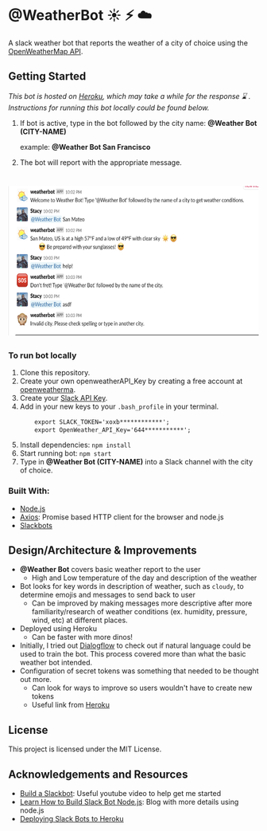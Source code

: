 # @WeatherBot :sunny: :zap: :cloud:
A slack weather bot that reports the weather of a city of choice using the [OpenWeatherMap API](https://openweathermap.org/).

## Getting Started 
*This bot is hosted on [Heroku](https://www.heroku.com/), which may take a while for the response :hourglass: . Instructions for running this bot locally could be found below.*

1. If bot is active, type in the bot followed by the city name: **@Weather Bot (CITY-NAME)** 
  
    example: **@Weather Bot San Francisco**
    
2. The bot will report with the appropriate message. 

# <img src="images/exampleShot.png" height=300>

### To run bot locally

1. Clone this repository. 
2. Create your own openweatherAPI_Key by creating a free account at [openweatherma](https://openweathermap.org/).
3. Create your [Slack API Key](https://api.slack.com/apps).
4. Add in your new keys to your `.bash_profile` in your terminal.
    ```
        export SLACK_TOKEN='xoxb************';
        export OpenWeather_API_Key='644***********';

    ```
5. Install dependencies: `npm install`
6. Start running bot: `npm start`
7. Type in **@Weather Bot (CITY-NAME)** into a Slack channel with the city of choice.

### Built With:
- [Node.js](https://nodejs.org/en/)
- [Axios](https://github.com/axios/axios): Promise based HTTP client for the browser and node.js
- [Slackbots](https://www.npmjs.com/package/slackbots)

## Design/Architecture & Improvements

- **@Weather Bot** covers basic weather report to the user
    - High and Low temperature of the day and description of the weather
- Bot looks for key words in description of weather, such as `cloudy`, to determine emojis and messages to send back to user
    - Can be improved by making messages more descriptive after more familiarity/research of weather conditions (ex. humidity, pressure, wind, etc) at different places.
- Deployed using Heroku 
    - Can be faster with more dinos!
- Initially, I tried out [Dialogflow](https://dialogflow.com/docs/integrations/slack) to check out if natural language could be used to train the bot. This process covered more than what the basic weather bot intended.
- Configuration of secret tokens was something that needed to be thought out more.
    - Can look for ways to improve so users wouldn't have to create new tokens
    - Useful link from [Heroku](https://devcenter.heroku.com/articles/config-vars#accessing-config-var-values-from-code)

## License
This project is licensed under the MIT License.

## Acknowledgements and Resources
- [Build a Slackbot](https://www.youtube.com/watch?v=nyyXTIL3Hkw): Useful youtube video to help get me started
- [Learn How to Build Slack Bot Node.js](https://sabe.io/tutorials/learn-how-to-build-slack-bot-node-js): Blog with more details using node.js
- [Deploying Slack Bots to Heroku](https://blog.heroku.com/how-to-deploy-your-slack-bots-to-heroku#publish-notifications-to-slack)

